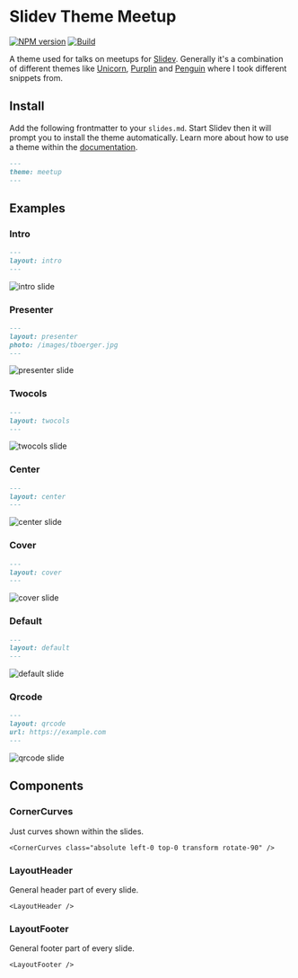 # Slidev Theme Meetup

[![NPM version](https://img.shields.io/npm/v/slidev-theme-meetup?color=3AB9D4&label=)](https://www.npmjs.com/package/slidev-theme-meetup) [![Build](https://github.com/tboerger/slidev-theme-meetup/actions/workflows/build.yml/badge.svg)](https://github.com/tboerger/slidev-theme-meetup/actions/workflows/build.yml)

A theme used for talks on meetups for [Slidev][slidev]. Generally it's a
combination of different themes like [Unicorn][unicorn], [Purplin][purplin] and
[Penguin][penguin] where I took different snippets from.

## Install

Add the following frontmatter to your `slides.md`. Start Slidev then it will
prompt you to install the theme automatically. Learn more about how to use a
theme within the [documentation][themes].

```md
---
theme: meetup
---
```

## Examples

### Intro

```md
---
layout: intro
---
```

![intro slide](./example-export/001.png)

### Presenter

```md
---
layout: presenter
photo: /images/tboerger.jpg
---
```

![presenter slide](./example-export/002.png)

### Twocols

```md
---
layout: twocols
---
```

![twocols slide](./example-export/003.png)

### Center

```md
---
layout: center
---
```

![center slide](./example-export/004.png)

### Cover

```md
---
layout: cover
---
```

![cover slide](./example-export/005.png)

### Default

```md
---
layout: default
---
```

![default slide](./example-export/006.png)

### Qrcode

```md
---
layout: qrcode
url: https://example.com
---
```

![qrcode slide](./example-export/007.png)

## Components

### CornerCurves

Just curves shown within the slides.

```vue
<CornerCurves class="absolute left-0 top-0 transform rotate-90" />
```

### LayoutHeader

General header part of every slide.

```vue
<LayoutHeader />
```

### LayoutFooter

General footer part of every slide.

```vue
<LayoutFooter />
```

[slidev]: https://github.com/slidevjs/slidev
[unicorn]: https://github.com/Dawntraoz/slidev-theme-unicorn/
[purplin]: https://github.com/moudev/slidev-theme-purplin/
[penguin]: https://github.com/alvarosabu/slidev-theme-penguin/
[themes]: https://sli.dev/themes/use.html
